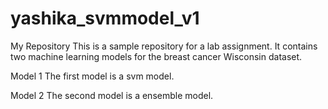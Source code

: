 # yashika_svmmodel_v1
My Repository This is a sample repository for a lab assignment. It contains two machine learning models for the breast cancer Wisconsin dataset.

Model 1 The first model is a svm model.

Model 2 The second model is a ensemble model.

